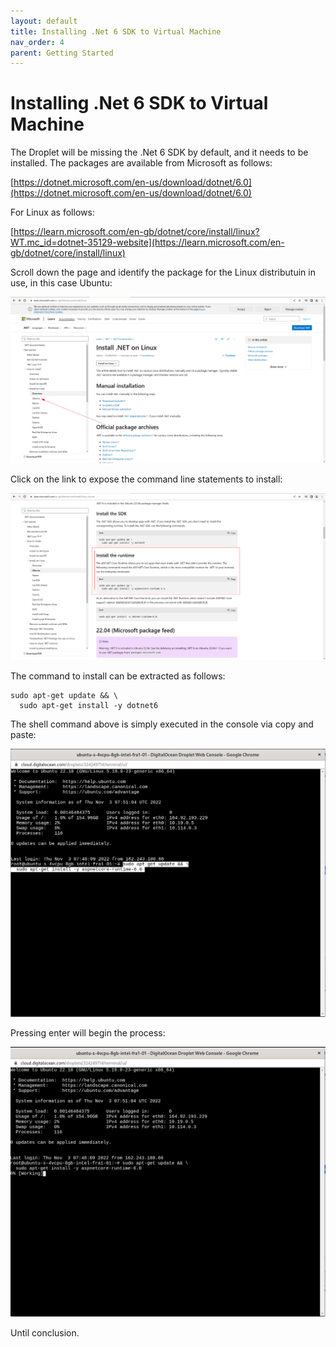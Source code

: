 ```yaml
---
layout: default
title: Installing .Net 6 SDK to Virtual Machine
nav_order: 4
parent: Getting Started
---
```


# Installing .Net 6 SDK to Virtual Machine

The Droplet will be missing the .Net 6 SDK by default, and it needs to be installed.  The packages are available from Microsoft as follows:

[https://dotnet.microsoft.com/en-us/download/dotnet/6.0](https://dotnet.microsoft.com/en-us/download/dotnet/6.0)

For Linux as follows:

[https://learn.microsoft.com/en-gb/dotnet/core/install/linux?WT.mc_id=dotnet-35129-website](https://learn.microsoft.com/en-gb/dotnet/core/install/linux)

Scroll down the page and identify the package for the Linux distributuin in use,  in this case  Ubuntu:

![Image](LocationOfUbuntuLink.png)

Click on the link to expose the command line statements to install:

![Image](LocationOfInstallRuntime.png)

The command to install can be extracted as follows:

```shell
sudo apt-get update && \
  sudo apt-get install -y dotnet6
```

The shell command above is simply executed in the console via copy and paste:

![Image](CopyAndPasteToBash.png)

Pressing enter will begin the process:

![Image](Working.png)

Until conclusion.